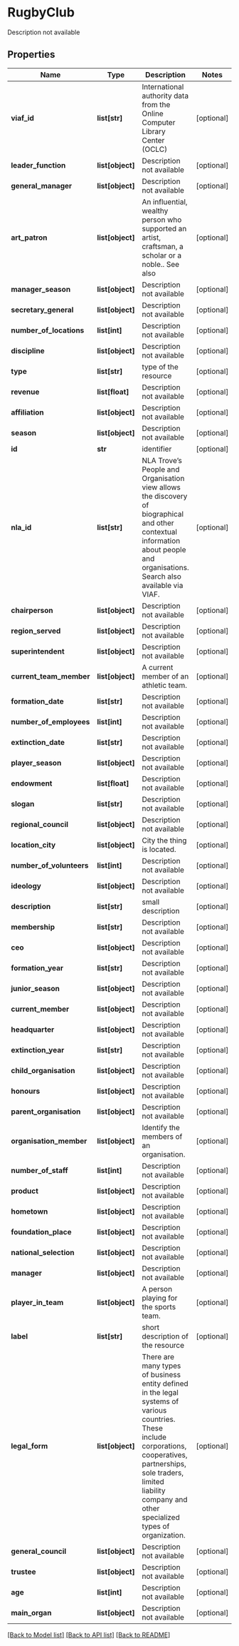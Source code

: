 # RugbyClub

Description not available
## Properties
Name | Type | Description | Notes
------------ | ------------- | ------------- | -------------
**viaf_id** | **list[str]** | International authority data from the Online Computer Library Center (OCLC) | [optional] 
**leader_function** | **list[object]** | Description not available | [optional] 
**general_manager** | **list[object]** | Description not available | [optional] 
**art_patron** | **list[object]** | An influential, wealthy person who supported an artist, craftsman, a scholar or a noble.. See also | [optional] 
**manager_season** | **list[object]** | Description not available | [optional] 
**secretary_general** | **list[object]** | Description not available | [optional] 
**number_of_locations** | **list[int]** | Description not available | [optional] 
**discipline** | **list[object]** | Description not available | [optional] 
**type** | **list[str]** | type of the resource | [optional] 
**revenue** | **list[float]** | Description not available | [optional] 
**affiliation** | **list[object]** | Description not available | [optional] 
**season** | **list[object]** | Description not available | [optional] 
**id** | **str** | identifier | [optional] 
**nla_id** | **list[str]** | NLA Trove’s People and Organisation view allows the discovery of biographical and other contextual information about people and organisations. Search also available via VIAF. | [optional] 
**chairperson** | **list[object]** | Description not available | [optional] 
**region_served** | **list[object]** | Description not available | [optional] 
**superintendent** | **list[object]** | Description not available | [optional] 
**current_team_member** | **list[object]** | A current member of an athletic team. | [optional] 
**formation_date** | **list[str]** | Description not available | [optional] 
**number_of_employees** | **list[int]** | Description not available | [optional] 
**extinction_date** | **list[str]** | Description not available | [optional] 
**player_season** | **list[object]** | Description not available | [optional] 
**endowment** | **list[float]** | Description not available | [optional] 
**slogan** | **list[str]** | Description not available | [optional] 
**regional_council** | **list[object]** | Description not available | [optional] 
**location_city** | **list[object]** | City the thing is located. | [optional] 
**number_of_volunteers** | **list[int]** | Description not available | [optional] 
**ideology** | **list[object]** | Description not available | [optional] 
**description** | **list[str]** | small description | [optional] 
**membership** | **list[str]** | Description not available | [optional] 
**ceo** | **list[object]** | Description not available | [optional] 
**formation_year** | **list[str]** | Description not available | [optional] 
**junior_season** | **list[object]** | Description not available | [optional] 
**current_member** | **list[object]** | Description not available | [optional] 
**headquarter** | **list[object]** | Description not available | [optional] 
**extinction_year** | **list[str]** | Description not available | [optional] 
**child_organisation** | **list[object]** | Description not available | [optional] 
**honours** | **list[object]** | Description not available | [optional] 
**parent_organisation** | **list[object]** | Description not available | [optional] 
**organisation_member** | **list[object]** | Identify the members of an organisation. | [optional] 
**number_of_staff** | **list[int]** | Description not available | [optional] 
**product** | **list[object]** | Description not available | [optional] 
**hometown** | **list[object]** | Description not available | [optional] 
**foundation_place** | **list[object]** | Description not available | [optional] 
**national_selection** | **list[object]** | Description not available | [optional] 
**manager** | **list[object]** | Description not available | [optional] 
**player_in_team** | **list[object]** | A person playing for the sports team. | [optional] 
**label** | **list[str]** | short description of the resource | [optional] 
**legal_form** | **list[object]** | There are many types of business entity defined in the legal systems of various countries. These include corporations, cooperatives, partnerships, sole traders, limited liability company and other specialized types of organization. | [optional] 
**general_council** | **list[object]** | Description not available | [optional] 
**trustee** | **list[object]** | Description not available | [optional] 
**age** | **list[int]** | Description not available | [optional] 
**main_organ** | **list[object]** | Description not available | [optional] 

[[Back to Model list]](../README.md#documentation-for-models) [[Back to API list]](../README.md#documentation-for-api-endpoints) [[Back to README]](../README.md)


